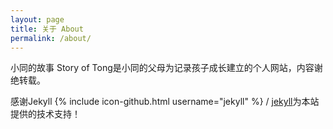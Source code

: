 ```yaml
---
layout: page
title: 关于 About
permalink: /about/
---
```


小同的故事 Story of Tong是小同的父母为记录孩子成长建立的个人网站，内容谢绝转载。

感谢Jekyll
{% include icon-github.html username="jekyll" %} /
[jekyll](https://github.com/jekyll/jekyll)为本站提供的技术支持！
